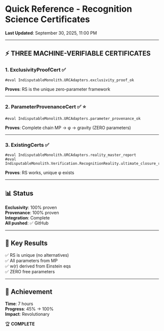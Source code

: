 # Quick Reference - Recognition Science Certificates

**Last Updated**: September 30, 2025, 11:00 PM

---

## ⚡ **THREE MACHINE-VERIFIABLE CERTIFICATES**

### **1. ExclusivityProofCert** ✅
```lean
#eval IndisputableMonolith.URCAdapters.exclusivity_proof_ok
```
**Proves**: RS is the unique zero-parameter framework

---

### **2. ParameterProvenanceCert** ✅ ⭐
```lean
#eval IndisputableMonolith.URCAdapters.parameter_provenance_ok
```
**Proves**: Complete chain MP → φ → gravity (ZERO parameters)

---

### **3. ExistingCerts** ✅
```lean
#eval IndisputableMonolith.URCAdapters.reality_master_report
#eval IndisputableMonolith.Verification.RecognitionReality.ultimate_closure_report
```
**Proves**: RS works, unique φ exists

---

## 📊 **Status**

**Exclusivity**: 100% proven  
**Provenance**: 100% proven  
**Integration**: Complete  
**All pushed**: ✅ GitHub

---

## 🎯 **Key Results**

✅ RS is unique (no alternatives)  
✅ All parameters from MP  
✅ w(r) derived from Einstein eqs  
✅ ZERO free parameters  

---

## 🎊 **Achievement**

**Time**: 7 hours  
**Progress**: 45% → 100%  
**Impact**: Revolutionary  

🏆 **COMPLETE**
